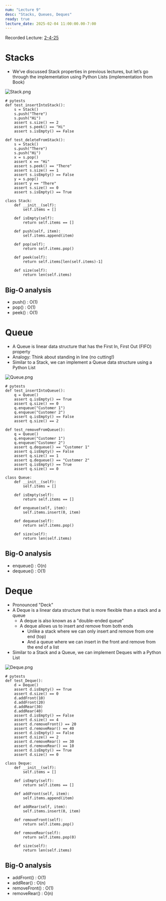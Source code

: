```yaml
---
num: "Lecture 9"
desc: "Stacks, Queues, Deques"
ready: true
lecture_date: 2025-02-04 11:00:00.00-7:00
---
```


Recorded Lecture: [2-4-25](https://drive.google.com/file/d/199mAUiyTvF0PN2X8dzyMpk6NBcucAiX_/view?usp=drive_link)

# Stacks

* We’ve discussed Stack properties in previous lectures, but let’s go through the implementation using Python Lists (implementation from Book)

![Stack.png](Stack.png)

```
# pytests
def test_insertIntoStack():
	s = Stack()
	s.push("There")
	s.push("Hi")
	assert s.size() == 2
	assert s.peek() == "Hi"
	assert s.isEmpty() == False

def test_deleteFromStack():
	s = Stack()
	s.push("There")
	s.push("Hi")
	x = s.pop()
	assert x == "Hi"
	assert s.peek() == "There"
	assert s.size() == 1
	assert s.isEmpty() == False
	y = s.pop()
	assert y == "There"
	assert s.size() == 0
	assert s.isEmpty() == True
```
```
class Stack:
	def __init__(self):
		self.items = []

	def isEmpty(self):
		return self.items == []

	def push(self, item):
		self.items.append(item)

	def pop(self):
		return self.items.pop()

	def peek(self):
		return self.items[len(self.items)-1]

	def size(self):
		return len(self.items)
```

## Big-O analysis

* push() : O(1)
* pop()  : O(1)
* peek() : O(1)

# Queue

* A Queue is linear data structure that has the First In, First Out (FIFO) property
* Analogy: Think about standing in line (no cutting!)
* Similar to a Stack, we can implement a Queue data structure using a Python List

![Queue.png](Queue.png)

```
# pytests
def test_insertIntoQueue():
	q = Queue()
	assert q.isEmpty() == True
	assert q.size() == 0
	q.enqueue("Customer 1")
	q.enqueue("Customer 2")
	assert q.isEmpty() == False
	assert q.size() == 2
    
def test_removeFromQueue():
	q = Queue()
	q.enqueue("Customer 1")
	q.enqueue("Customer 2")
	assert q.dequeue() == "Customer 1"
	assert q.isEmpty() == False
	assert q.size() == 1
	assert q.dequeue() == "Customer 2"
	assert q.isEmpty() == True
	assert q.size() == 0
```
```
class Queue:
	def __init__(self):
		self.items = []

	def isEmpty(self):
		return self.items == []

	def enqueue(self, item):
		self.items.insert(0, item)

	def dequeue(self):
		return self.items.pop()

	def size(self):
		return len(self.items)
```

## Big-O analysis

* enqueue() : O(n)
* dequeue() : O(1)

# Deque

* Pronounced "Deck"
* A Deque is a linear data structure that is more flexible than a stack and a queue
	* A deque is also known as a "double-ended queue"
	* A deque allows us to insert and remove from both ends
		* Unlike a stack where we can only insert and remove from one end (top)
		* And a queue where we can insert in the front and remove from the end of a list
* Similar to a Stack and a Queue, we can implement Deques with a Python List

![Deque.png](Deque.png)

```
# pytests
def test_Deque():
	d = Deque()
	assert d.isEmpty() == True
	assert d.size() == 0
	d.addFront(10)
	d.addFront(20)
	d.addRear(30)
	d.addRear(40)
	assert d.isEmpty() == False
	assert d.size() == 4
	assert d.removeFront() == 20
	assert d.removeRear() == 40
	assert d.isEmpty() == False
	assert d.size() == 2
	assert d.removeRear() == 30
	assert d.removeRear() == 10
	assert d.isEmpty() == True
	assert d.size() == 0
```
```
class Deque:
	def __init__(self):
		self.items = []

	def isEmpty(self):
		return self.items == []

	def addFront(self, item):
		self.items.append(item)

	def addRear(self, item):
		self.items.insert(0, item)

	def removeFront(self):
		return self.items.pop()

	def removeRear(self):
		return self.items.pop(0)

	def size(self):
		return len(self.items)
```

## Big-O analysis

* addFront()    : O(1)
* addRear()     : O(n)
* removeFront() : O(1)
* removeRear()  : O(n)

